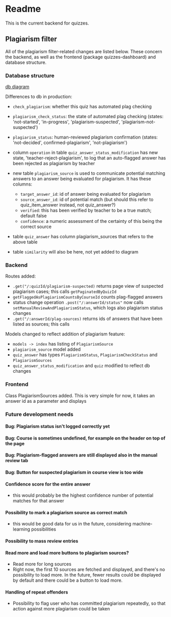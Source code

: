 # Readme

This is the current backend for quizzes.

## Plagiarism filter

All of the plagiarism filter-related changes are listed below. These concern the backend, as well as the frontend (package quizzes-dashboard) and database structure.

### Database structure

[db diagram](quizzes_db.png)

Differences to db in production:

* ```check_plagiarism```: whether this quiz has automated plag checking
* ```plagiarism_check_status```: the state of automated plag checking (states: 'not-started', 'in-progress', 'plagiarism-suspected', 'plagiarism-not-suspected')
* ```plagiarism_status```: human-reviewed plagiarism confirmation (states: 'not-decided', confirmed-plagiarism', 'not-plagiarism')
* column ```operation``` in table ```quiz_answer_status_modification``` has new state, 'teacher-reject-plagiarism', to log that an auto-flagged answer has been rejected as plagiarism by teacher


* new table ```plagiarism_source``` is used to communicate potential matching answers to an answer being evaluated for plagiarism. It has these columns:
  * ```target_answer_id```: id of answer being evaluated for plagiarism
  * ```source_answer_id```: id of potential match (but should this refer to quiz_item_answer instead, not quiz_answer?)
  * ```verified```: this has been verified by teacher to be a true match; default false
  * ```confidence```: a numeric assessment of the certainty of this being the correct source



* table ```quiz_answer``` has column plagiarism_sources that refers to the above table
* table ```similarity``` will also be here, not yet added to diagram


### Backend
Routes added:
* ```.get("/:quizId/plagiarism-suspected)``` returns page view of suspected plagiarism cases; this calls ```getPaginatedByQuizId```
* ```getFlaggedAsPlagiarismCountsByCourseId``` counts plag-flagged answers
* status change operation ```.post("/:answerId/status"``` now calls ```setManualReviewAndPlagiarismStatus```, which logs also plagiarism status changes
* ```.get("/:answerId/plag-sources)``` returns ids of answers that have been listed as sources; this calls 

Models changed to reflect addition of plagiarism feature:
* ```models -> index``` has listing of  ```PlagiarismSource```
* ```plagiarism_source``` model added
* ```quiz_answer``` has types  ```PlagiarismStatus```, ```PlagiarismCheckStatus``` and ```PlagiarismSources```
* ```quiz_answer_status_modification``` and ```quiz``` modified to reflect db changes


### Frontend
Class PlagiarismSources added. This is very simple for now, it takes an answer id as a parameter and displays 

### Future development needs

#### Bug: Plagiarism status isn't logged correctly yet

#### Bug: Course is sometimes undefined, for example on the header on top of the page

#### Bug: Plagiarism-flagged answers are still displayed also in the manual review tab

#### Bug: Button for suspected plagiarism in course view is too wide

#### Confidence score for the entire answer
* this would probably be the highest confidence number of potential matches for that answer

#### Possibility to mark a plagiarism source as correct match
* this would be good data for us in the future, considering machine-learning possibilities

#### Possibility to mass review entries

#### Read more and load more buttons to plagiarism sources?
* Read more for long sources
* Right now, the first 10 sources are fetched and displayed, and there's no possibility to load more. In the future, fewer results could be displayed by default and there could be a button to load more.

#### Handling of repeat offenders
* Possibility to flag user who has committed plagiarism repeatedly, so that action against more plagiarism could be taken

#### 